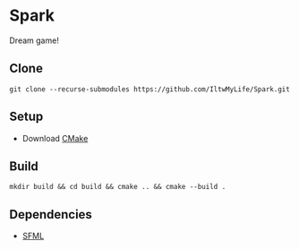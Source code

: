 # Spark

Dream game!

## Clone 

```
git clone --recurse-submodules https://github.com/IltwMyLife/Spark.git
```

## Setup

  * Download [CMake](https://cmake.org/download/)

## Build

```
mkdir build && cd build && cmake .. && cmake --build .
```

## Dependencies

  * [SFML](https://github.com/SFML/SFML.git)
  
